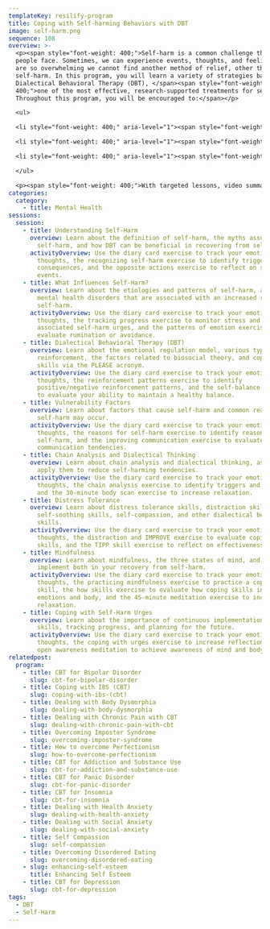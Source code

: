 ```yaml
---
templateKey: resilify-program
title: Coping with Self-harming Behaviors with DBT
image: self-harm.png
sequence: 108
overview: >-
  <p><span style="font-weight: 400;">Self-harm is a common challenge that many
  people face. Sometimes, we can experience events, thoughts, and feelings that
  are so overwhelming we cannot find another method of relief, other than
  self-harm. In this program, you will learn a variety of strategies based on
  Dialectical Behavioral Therapy (DBT), </span><span style="font-weight:
  400;">one of the most effective, research-supported treatments for self-harm.
  Throughout this program, you will be encouraged to:</span></p>

  <ul>

  <li style="font-weight: 400;" aria-level="1"><span style="font-weight: 400;">Address the patterns that influence you to self-harm</span></li>

  <li style="font-weight: 400;" aria-level="1"><span style="font-weight: 400;">Increase the coping skills available to you to reduce the likelihood of self-harm</span></li>

  <li style="font-weight: 400;" aria-level="1"><span style="font-weight: 400;">Increase self-compassion and mindfulness techniques to remain grounded</span></li>

  </ul>

  <p><span style="font-weight: 400;">With targeted lessons, video summaries, and interactive activities, Resilify&rsquo;s DBT for Self-Harm program can be beneficial in your journey of recovery.</span></p>
categories:
  category:
    - title: Mental Health
sessions:
  session:
    - title: Understanding Self-Harm
      overview: Learn about the definition of self-harm, the myths associated with
        self-harm, and how DBT can be beneficial in recovering from self-harm.
      activityOverview: Use the diary card exercise to track your emotions and
        thoughts, the recognizing self-harm exercise to identify triggers and
        consequences, and the opposite actions exercise to reflect on self-harm
        events.
    - title: What Influences Self-Harm?
      overview: Learn about the etiologies and patterns of self-harm, as well as
        mental health disorders that are associated with an increased risk of
        self-harm.
      activityOverview: Use the diary card exercise to track your emotions and
        thoughts, the tracking progress exercise to monitor stress and
        associated self-harm urges, and the patterns of emotion exercise to
        evaluate rumination or avoidance.
    - title: Dialectical Behavioral Therapy (DBT)
      overview: Learn about the emotional regulation model, various types of
        reinforcement, the factors related to biosocial theory, and coping
        skills via the PLEASE acronym.
      activityOverview: Use the diary card exercise to track your emotions and
        thoughts, the reinforcement patterns exercise to identify
        positive/negative reinforcement patterns, and the self-balance exercise
        to evaluate your ability to maintain a healthy balance.
    - title: Vulnerability Factors
      overview: Learn about factors that cause self-harm and common reasons why
        self-harm may occur.
      activityOverview: Use the diary card exercise to track your emotions and
        thoughts, the reasons for self-harm exercise to identify reasons for
        self-harm, and the improving communication exercise to evaluate your
        communication tendencies.
    - title: Chain Analysis and Dialectical Thinking
      overview: Learn about chain analysis and dialectical thinking, as well as how to
        apply them to reduce self-harming tendencies.
      activityOverview: Use the diary card exercise to track your emotions and
        thoughts, the chain analysis exercise to identify triggers and links,
        and the 30-minute body scan exercise to increase relaxation.
    - title: Distress Tolerance
      overview: Learn about distress tolerance skills, distraction skills,
        self-soothing skills, self-compassion, and other dialectical behavioral
        skills.
      activityOverview: Use the diary card exercise to track your emotions and
        thoughts, the distraction and IMPROVE exercise to evaluate coping
        skills, and the TIPP skill exercise to reflect on effectiveness.
    - title: Mindfulness
      overview: Learn about mindfulness, the three states of mind, and how to
        implement both in your recovery from self-harm.
      activityOverview: Use the diary card exercise to track your emotions and
        thoughts, the practicing mindfulness exercise to practice a coping
        skill, the how skills exercise to evaluate how coping skills influence
        emotions and body, and the 45-minute meditation exercise to increase
        relaxation.
    - title: Coping with Self-Harm Urges
      overview: Learn about the importance of continuous implementation of coping
        skills, tracking progress, and planning for the future.
      activityOverview: Use the diary card exercise to track your emotions and
        thoughts, the coping with urges exercise to increase reflection, and the
        open awareness meditation to achieve awareness of mind and body.
relatedpost:
  program:
    - title: CBT for Bipolar Disorder
      slug: cbt-for-bipolar-disorder
    - title: Coping with IBS (CBT)
      slug: coping-with-ibs-(cbt)
    - title: Dealing with Body Dysmorphia
      slug: dealing-with-body-dysmorphia
    - title: Dealing with Chronic Pain with CBT
      slug: dealing-with-chronic-pain-with-cbt
    - title: Overcoming Imposter Syndrome
      slug: overcoming-imposter-syndrome
    - title: How to overcome Perfectionism
      slug: how-to-overcome-perfectionism
    - title: CBT for Addiction and Substance Use
      slug: cbt-for-addiction-and-substance-use
    - title: CBT for Panic Disorder
      slug: cbt-for-panic-disorder
    - title: CBT for Insomnia
      slug: cbt-for-insomnia
    - title: Dealing with Health Anxiety
      slug: dealing-with-health-anxiety
    - title: Dealing with Social Anxiety
      slug: dealing-with-social-anxiety
    - title: Self Compassion
      slug: self-compassion
    - title: Overcoming Disordered Eating
      slug: overcoming-disordered-eating
    - slug: enhancing-self-esteem
      title: Enhancing Self Esteem
    - title: CBT for Depression
      slug: cbt-for-depression
tags:
  - DBT
  - Self-Harm
---
```

